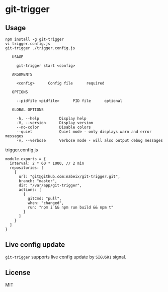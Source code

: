 # git-trigger

## Usage

```
npm install -g git-trigger
vi trigger.config.js
git-trigger ./trigger.config.js
```

```
   USAGE

     git-trigger start <config>

   ARGUMENTS

     <config>      Config file      required

   OPTIONS

     --pidfile <pidfile>      PID file      optional

   GLOBAL OPTIONS

     -h, --help         Display help
     -V, --version      Display version
     --no-color         Disable colors
     --quiet            Quiet mode - only displays warn and error messages
     -v, --verbose      Verbose mode - will also output debug messages
```

trigger.config.js
```
module.exports = {
  interval: 2 * 60 * 1000, // 2 min
  repositories: [
    {
      url: "git@github.com:nabeix/git-trigger.git",
      branch: "master",
      dir: "/var/app/git-trigger",
      actions: [
        {
          gitCmd: "pull",
          when: "changed",
          run: "npm i && npm run build && npm t"
        }
      ]
    }
  ]
}
```

## Live config update

`git-trigger` supports live config update by `SIGUSR1` signal.

## License

MIT
